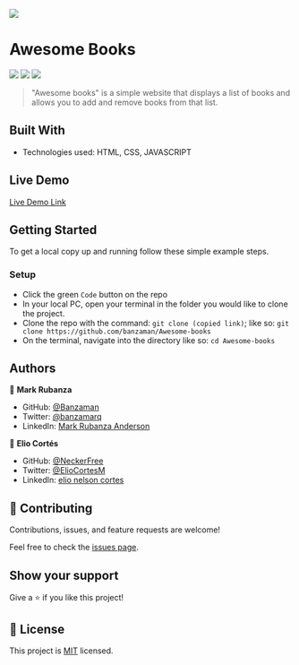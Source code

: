 ![](https://img.shields.io/badge/Microverse-blueviolet)

# Awesome Books

![](https://img.shields.io/badge/Academic-blue)
![](https://img.shields.io/badge/HTML-red)
![](https://img.shields.io/badge/JavaScript-yellow)


> "Awesome books" is a simple website that displays a list of books and allows you to add and remove books from that list.


## Built With

- Technologies used: HTML, CSS, JAVASCRIPT

## Live Demo 

[Live Demo Link]()


## Getting Started

To get a local copy up and running follow these simple example steps.

### Setup
- Click the green `Code` button on the repo
- In your local PC, open your terminal in the folder you would like to clone the project.
- Clone the repo with the command: `git clone (copied link)`; like so: `git clone https://github.com/banzaman/Awesome-books`
- On the terminal, navigate into the directory like so: `cd Awesome-books`

## Authors

👤 **Mark Rubanza**

- GitHub: [@Banzaman](https://github.com/banzaman)
- Twitter: [@banzamarq](https://twitter.com/banzamarq10)
- LinkedIn: [Mark Rubanza Anderson](https://www.linkedin.com/in/mark-rubanza-anderson-4399a2211/)

👤 **Elio Cortés**

- GitHub: [@NeckerFree](https://github.com/NeckerFree)
- Twitter: [@ElioCortesM](https://twitter.com/ElioCortesM)
- LinkedIn: [elio nelson cortes](https://www.linkedin.com/in/elionelsoncortes/)

## 🤝 Contributing

Contributions, issues, and feature requests are welcome!

Feel free to check the [issues page](https://github.com/banzaman/Awesome-books/issues).

## Show your support

Give a ⭐️ if you like this project!

## 📝 License

This project is [MIT](./MIT.md) licensed.
